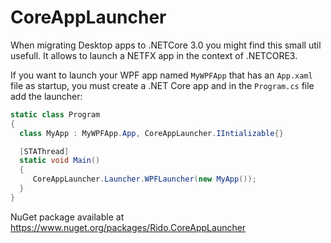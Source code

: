 # CoreAppLauncher


When migrating Desktop apps to .NETCore 3.0  you might find this small util usefull. It allows to launch a NETFX app in the context of .NETCORE3.

If you want to launch your WPF app named `MyWPFApp` that has an `App.xaml` file as startup, you must create a .NET Core app and in the `Program.cs` file add the launcher:

```csharp
static class Program
{
  class MyApp : MyWPFApp.App, CoreAppLauncher.IIntializable{}

  [STAThread]
  static void Main()
  {
     CoreAppLauncher.Launcher.WPFLauncher(new MyApp());  
  }
}
```

NuGet package available at https://www.nuget.org/packages/Rido.CoreAppLauncher